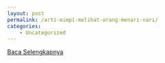 ```yaml
---
layout: post
permalink: /arti-mimpi-melihat-orang-menari-nari/
categories:
    - Uncategorized
---
```


[Baca Selengkapnya](/03)